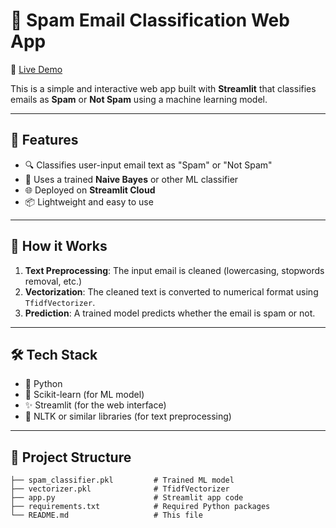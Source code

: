# 📧 Spam Email Classification Web App

🔗 [Live Demo](https://shivali-spam-email-classification-webapp.streamlit.app/)

This is a simple and interactive web app built with **Streamlit** that classifies emails as **Spam** or **Not Spam** using a machine learning model.

---

## 🚀 Features

- 🔍 Classifies user-input email text as "Spam" or "Not Spam"
- 🤖 Uses a trained **Naive Bayes** or other ML classifier
- 🌐 Deployed on **Streamlit Cloud**
- 📦 Lightweight and easy to use

---

## 🧠 How it Works

1. **Text Preprocessing**: The input email is cleaned (lowercasing, stopwords removal, etc.)
2. **Vectorization**: The cleaned text is converted to numerical format using `TfidfVectorizer`.
3. **Prediction**: A trained model predicts whether the email is spam or not.

---

## 🛠️ Tech Stack

- 🐍 Python
- 🧠 Scikit-learn (for ML model)
- ✨ Streamlit (for the web interface)
- 🧹 NLTK or similar libraries (for text preprocessing)

---

## 📁 Project Structure

```plaintext
├── spam_classifier.pkl         # Trained ML model
├── vectorizer.pkl              # TfidfVectorizer
├── app.py                      # Streamlit app code
├── requirements.txt            # Required Python packages
└── README.md                   # This file
